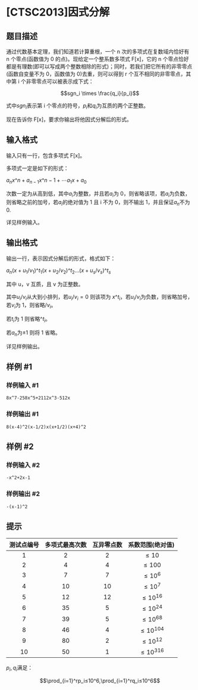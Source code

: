 # [CTSC2013]因式分解

## 题目描述

通过代数基本定理，我们知道若计算重根，一个 n 次的多项式在复数域内恰好有 n 个零点(函数值为 0 的点)。现给定一个整系数多项式 F[x]，它的 n 个零点恰好都是有理数(即可以写成两个整数相除的形式)；同时，若我们把它所有的非零零点(函数自变量不为 0，函数值为 0)去重，则可以得到 r 个互不相同的非零零点，其中第 i 个非零零点可以被表示成下式：

$$sgn_i \times \frac{q_i}{p_i}$$

式中$sgn_i$表示第 i 个零点的符号，$p_i$和$q_i$为互质的两个正整数。

现在告诉你 F[x]，要求你输出将他因式分解后的形式。

## 输入格式

输入只有一行，包含多项式 F[x]。

多项式一定是如下的形式：

$a_n x$^$n + a_{n-1}x$^${n - 1} + ⋯ a_1x + a_0$

次数一定为从高到低，其中$a_i$为整数，并且若$a_i$为 0，则省略该项，若$a_i$为负数，则省略之前的加号，若$a_i$的绝对值为 1 且 i 不为 0，则不输出 1，并且保证$a_n$不为 0.

详见样例输入。

## 输出格式

输出一行，表示因式分解后的形式，格式如下：

$a_n (x + u_1/v_1)$^$t_1(x + u_2/v_2)$^$t_2 … (x + u_s/v_s)$^$t_s$

其中 u，v 互质，且 v 为正整数。

其中$u_i/v_i$从大到小排列，若$u_i/v_i = 0$ 则该项为 $x$^$t_i$，若$u_i/v_i$为负数，则省略加号，若$v_i$为 $1$，则省略$/v_i$。

若$t_i$为 $1$ 则省略^$t_i$。

若$a_n$为$±1$ 则将 $1$ 省略。

详见样例输出。

## 样例 #1

### 样例输入 #1
```
8x^7-258x^5+2112x^3-512x
```

### 样例输出 #1

```
8(x-4)^2(x-1/2)x(x+1/2)(x+4)^2
```

## 样例 #2

### 样例输入 #2
```
-x^2+2x-1
```

### 样例输出 #2

```
-(x-1)^2
```

## 提示

测试点编号|多项式最高次数|互异零点数|系数范围(绝对值)
:-:|:-:|:-:|:-:
$1$|$2$|$2$|$≤ 10$
$2$|$4$|$4$|$≤ 100$
$3$|$7$|$7$|$≤ 10 ^ 6$
$4$|$10$|$10$|$≤ 10 ^ 7$
$5$|$12$|$12$|$≤ 10 ^ {16}$
$6$|$35$|$5$|$≤ 10 ^ {24}$
$7$|$39$|$5$|$≤ 10 ^ {68}$
$8$|$46$|$4$|$≤ 10 ^ {104}$
$9$|$80$|$2$|$≤ 10 ^ {12}$
$10$|$50$|$1$|$≤ 10 ^ {316}$

$p_i,q_i$满足：

$$\prod_{i=1}^rp_i≤10^6,\prod_{i=1}^rq_i≤10^6$$
